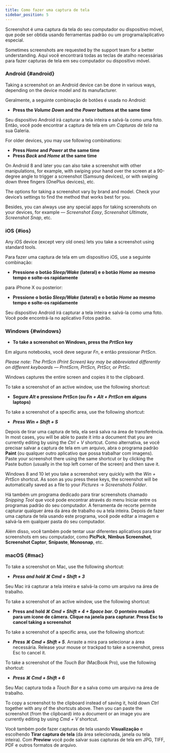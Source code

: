 ```yaml
---
title: Como fazer uma captura de tela
sidebar_position: 5
---
```


Screenshot é uma captura da tela do seu computador ou dispositivo móvel, que pode ser obtida usando ferramentas padrão ou um programa/aplicativo especial.

Sometimes screenshots are requested by the support team for a better understanding. Aqui você encontrará todas as teclas de atalho necessárias para fazer capturas de tela em seu computador ou dispositivo móvel.

### Android {#android}

Taking a screenshot on an Android device can be done in various ways, depending on the device model and its manufacturer.

Geralmente, a seguinte combinação de botões é usada no Android:

- **Press the *Volume Down* and the *Power* buttons at the same time**

Seu dispositivo Android irá capturar a tela inteira e salvá-la como uma foto. Então, você pode encontrar a captura de tela em um *Capturas de tela* na sua Galeria.

For older devices, you may use following combinations:

- **Press *Home* and *Power* at the same time**
- **Press *Back* and *Home* at the same time**

On Android 8 and later you can also take a screenshot with other manipulations, for example, with swiping your hand over the screen at a 90-degree angle to trigger a screenshot (Samsung devices), or with swiping down three fingers (OnePlus devices), etc.

The options for taking a screenshot vary by brand and model. Check your device’s settings to find the method that works best for you.

Besides, you can always use any special apps for taking screenshots on your devices, for example — *Screenshot Easy*, *Screenshot Ultimate*, *Screenshot Snap*, etc.

### iOS {#ios}

Any iOS device (except very old ones) lets you take a screenshot using standard tools.

Para fazer uma captura de tela em um dispositivo iOS, use a seguinte combinação:

- **Pressione o botão *Sleep/Wake* (lateral) e o botão *Home* ao mesmo tempo e solte-os rapidamente**

para iPhone X ou posterior:

- **Pressione o botão *Sleep/Wake* (lateral) e o botão *Home* ao mesmo tempo e solte-os rapidamente**

Seu dispositivo Android irá capturar a tela inteira e salvá-la como uma foto. Você pode encontrá-la no aplicativo Fotos padrão.

### Windows {#windows}

- **To take a screenshot on Windows, press the *PrtScn* key**

Em alguns notebooks, você deve segurar *Fn*, e então pressionar *PrtScn*.

*Please note: The PrtScn (Print Screen) key may be abbreviated differently on different keyboards — PrntScrn, PrtScn, PrtScr, or PrtSc.*

Windows captures the entire screen and copies it to the clipboard.

To take a screenshot of an active window, use the following shortcut:

- **Segure *Alt* e pressione *PrtScn* (ou *Fn + Alt + PrtScn* em alguns laptops)**

To take a screenshot of a specific area, use the following shortcut:

- ***Press ***Win + Shift + S******

Depois de tirar uma captura de tela, ela será salva na área de transferência. In most cases, you will be able to paste it into a document that you are currently editing by using the *Ctrl + V* shortcut. Como alternativa, se você precisar salvar a captura de tela em um arquivo, abra o programa padrão **Paint** (ou qualquer outro aplicativo que possa trabalhar com imagens). Paste your screenshot there using the same shortcut or by clicking the Paste button (usually in the top left corner of the screen) and then save it.

Windows 8 and 10 let you take a screenshot very quickly with the *Win + PrtScn* shortcut. As soon as you press these keys, the screenshot will be automatically saved as a file to your *Pictures* → *Screenshots Folder*.

Há também um programa dedicado para tirar screenshots chamado *Snipping Tool* que você pode encontrar através do menu Iniciar entre os programas padrão do seu computador. A ferramenta de recorte permite capturar qualquer área da área de trabalho ou a tela inteira. Depois de fazer uma captura de tela usando este programa, você pode editar a imagem e salvá-la em qualquer pasta do seu computador.

Além disso, você também pode tentar usar diferentes aplicativos para tirar screenshots em seu computador, como **PicPick**, **Nimbus Screenshot**, **Screenshot Captor**, **Snipaste**, **Monosnap**, etc.

### macOS {#mac}

To take a screenshot on Mac, use the following shortcut:

- ***Press and hold ***⌘ Cmd + Shift + 3******

Seu Mac irá capturar a tela inteira e salvá-la como um arquivo na área de trabalho.

To take a screenshot of an active window, use the following shortcut:

- **Press and hold *⌘ Cmd + Shift + 4 + Space bar*. O ponteiro mudará para um ícone de câmera. Clique na janela para capturar. Press Esc to cancel taking a screenshot**

To take a screenshot of a specific area, use the following shortcut:

- ***Press ***⌘ Cmd + Shift + 5******. Arraste a mira para selecionar a área necessária. Release your mouse or trackpad to take a screenshot, press Esc to cancel it.

To take a screenshot of the *Touch Bar* (MacBook Pro), use the following shortcut:

- ***Press ***⌘ Cmd + Shift + 6******

Seu Mac captura toda a *Touch Bar* e a salva como um arquivo na área de trabalho.

To copy a screenshot to the clipboard instead of saving it, hold down *Ctrl* together with any of the shortcuts above. Then you can paste the screenshot (from the clipboard) into a document or an image you are currently editing by using *Cmd + V* shortcut.

Você também pode fazer capturas de tela usando **Visualização** e escolhendo **Tirar captura de tela** (da área selecionada, janela ou tela inteira). Com **Preview** você pode salvar suas capturas de tela em JPG, TIFF, PDF e outros formatos de arquivo.
